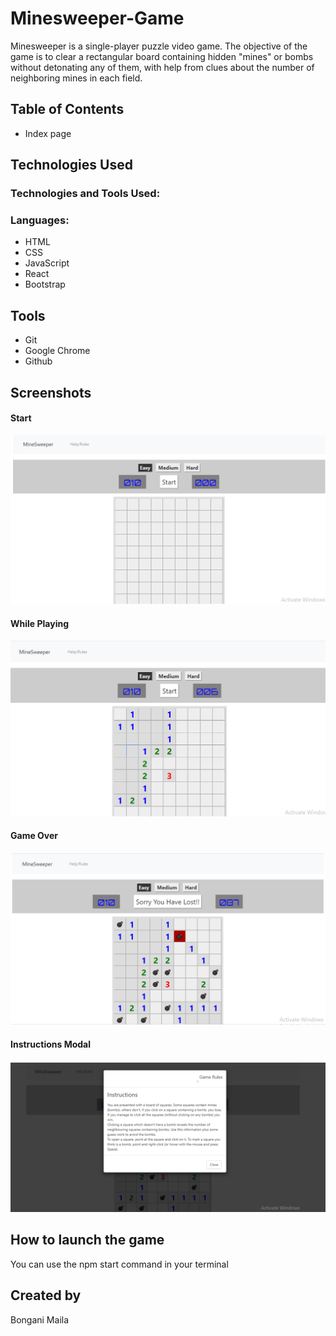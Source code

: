 # Minesweeper-Game

Minesweeper is a single-player puzzle video game. The objective of the game is to clear a rectangular board containing hidden "mines" or bombs without detonating any of them, with help from clues about the number of neighboring mines in each field.



## Table of Contents
- Index page


## Technologies Used
### Technologies and Tools Used:
### Languages:

- HTML
- CSS
- JavaScript
- React
- Bootstrap

## Tools
- Git
- Google Chrome
- Github

## Screenshots
#### Start
![](https://github.com/BonganiMaila/Minesweeper-Game/blob/master/images/Screenshot%20(14).png)

#### While Playing
![](https://github.com/BonganiMaila/Minesweeper-Game/blob/master/images/Screenshot%20(16).png)

#### Game Over
![](https://github.com/BonganiMaila/Minesweeper-Game/blob/master/images/Screenshot%20(18).png)

#### Instructions Modal
![](https://github.com/BonganiMaila/Minesweeper-Game/blob/master/images/Screenshot%20(20).png)

## How to launch the game
You can use the npm start command in your terminal

## Created by
Bongani Maila
